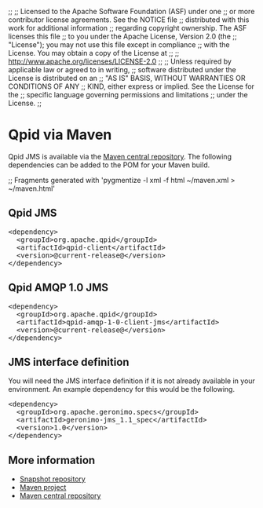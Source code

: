 ;;
;; Licensed to the Apache Software Foundation (ASF) under one
;; or more contributor license agreements.  See the NOTICE file
;; distributed with this work for additional information
;; regarding copyright ownership.  The ASF licenses this file
;; to you under the Apache License, Version 2.0 (the
;; "License"); you may not use this file except in compliance
;; with the License.  You may obtain a copy of the License at
;; 
;;   http://www.apache.org/licenses/LICENSE-2.0
;; 
;; Unless required by applicable law or agreed to in writing,
;; software distributed under the License is distributed on an
;; "AS IS" BASIS, WITHOUT WARRANTIES OR CONDITIONS OF ANY
;; KIND, either express or implied.  See the License for the
;; specific language governing permissions and limitations
;; under the License.
;;

# Qpid via Maven

Qpid JMS is available via the [Maven central
repository](http://maven.apache.org/guides/mini/guide-central-repository-upload.html). The
following dependencies can be added to the POM for your Maven build.

;; Fragments generated with 'pygmentize -l xml -f html ~/maven.xml > ~/maven.html'

## Qpid JMS

<div class="highlight"><pre>
<span class="nt">&lt;dependency&gt;</span>
  <span class="nt">&lt;groupId&gt;</span>org.apache.qpid<span class="nt">&lt;/groupId&gt;</span>
  <span class="nt">&lt;artifactId&gt;</span>qpid-client<span class="nt">&lt;/artifactId&gt;</span>
  <span class="nt">&lt;version&gt;</span>@current-release@<span class="nt">&lt;/version&gt;</span>
<span class="nt">&lt;/dependency&gt;</span>
</pre></div>

## Qpid AMQP 1.0 JMS

<div class="highlight"><pre>
<span class="nt">&lt;dependency&gt;</span>
  <span class="nt">&lt;groupId&gt;</span>org.apache.qpid<span class="nt">&lt;/groupId&gt;</span>
  <span class="nt">&lt;artifactId&gt;</span>qpid-amqp-1-0-client-jms<span class="nt">&lt;/artifactId&gt;</span>
  <span class="nt">&lt;version&gt;</span>@current-release@<span class="nt">&lt;/version&gt;</span>
<span class="nt">&lt;/dependency&gt;</span>
</pre></div>

## JMS interface definition

You will need the JMS interface definition if it is not already
available in your environment.  An example dependency for this would
be the following.

<div class="highlight"><pre>
<span class="nt">&lt;dependency&gt;</span>
  <span class="nt">&lt;groupId&gt;</span>org.apache.geronimo.specs<span class="nt">&lt;/groupId&gt;</span>
  <span class="nt">&lt;artifactId&gt;</span>geronimo-jms_1.1_spec<span class="nt">&lt;/artifactId&gt;</span>
  <span class="nt">&lt;version&gt;</span>1.0<span class="nt">&lt;/version&gt;</span>
<span class="nt">&lt;/dependency&gt;</span>
</pre></div>

## More information

 - [Snapshot repository](https://repository.apache.org/content/repositories/snapshots/)
 - [Maven project](http://maven.apache.org/)
 - [Maven central repository](http://maven.apache.org/guides/mini/guide-central-repository-upload.html)
